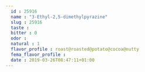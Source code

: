 ```yaml
---
  id : 25916
  name : "3-Ethyl-2,5-dimethylpyrazine"
  slug : 25916
  taste : 
  bitter : 0
  odor : 
  natural : 1
  flavor_profile : roast@roasted@potato@cocoa@nutty
  fema_flavor_profile : 
  date : 2019-03-26T08:47:11+01:00
---
```



